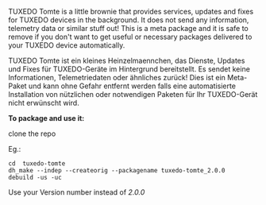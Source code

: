 TUXEDO Tomte is a little brownie that provides services, updates and fixes for
TUXEDO devices in the background. It does not send any information, telemetry
data or similar stuff out!
This is a meta package and it is safe to remove if you don't want to get useful
or necessary packages delivered to your TUXEDO device automatically.

TUXEDO Tomte ist ein kleines Heinzelmaennchen, das Dienste, Updates und Fixes
für TUXEDO-Geräte im Hintergrund bereitstellt. Es sendet keine Informationen,
Telemetriedaten oder ähnliches zurück!
Dies ist ein Meta-Paket und kann ohne Gefahr entfernt werden falls eine
automatisierte Installation von nützlichen oder notwendigen Paketen für Ihr
TUXEDO-Gerät nicht erwünscht wird.

**To package and use it:**

clone the repo

Eg.:

```
cd  tuxedo-tomte
dh_make --indep --createorig --packagename tuxedo-tomte_2.0.0
debuild -us -uc
```

Use your Version number instead of *2.0.0*